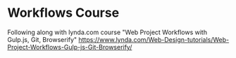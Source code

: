 # Workflows Course 

Following along with lynda.com course "Web Project Workflows with Gulp.js, Git, Browserify"
https://www.lynda.com/Web-Design-tutorials/Web-Project-Workflows-Gulp-js-Git-Browserify/
